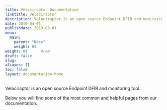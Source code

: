 ```yaml
---
title: Velociraptor Documentation
linktitle: Velociraptor
description: Velociraptor is an open source Endpoint DFIR and monitoring tool.
date: 2019-04-01
publishdate: 2019-03-01
menu:
  main:
    parent: "Docs"
    weight: 01
weight: 01      #rem
draft: false
slug:
aliases: []
toc: false
layout: documentation-home
---
```


Velociraptor is an open source Endpoint DFIR and monitoring tool.


Below you will find some of the most common and helpful pages from our documentation.
